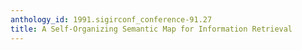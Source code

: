 ```yaml
---
anthology_id: 1991.sigirconf_conference-91.27
title: A Self-Organizing Semantic Map for Information Retrieval
---
```

